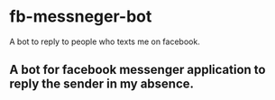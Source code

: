 # fb-messneger-bot
A bot to reply to people who texts me on facebook.


<h2> A bot for facebook messenger application to reply the sender in my absence.</h2>
